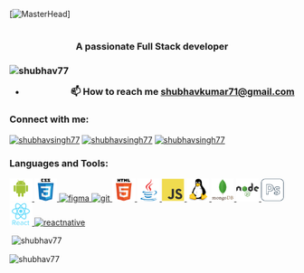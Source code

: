 [![MasterHead](https://blogger.googleusercontent.com/img/b/R29vZ2xl/AVvXsEiElA28aXGduwvA2aZ-h0nKcfWsn3Mr9cWOMZxMdIz9RUewySBbByInMbm9IMHrbT733aKVLMCSDvrES6rJhCwoKL6lID_ZNxOHx_oegBiAZ51grZhS-m3oM8rKnB8-JQ1tr1g2JlSQ1bfzZRWRt_iI5QgLn4yeDl4DNrxr-AhqQ4D25Vhny8ByXF_mW51y/s700/web%20dev.jpg)]


<h1 align=" center" I'm Shubhav  Kumar</h1>
<h3 align="center">A passionate Full Stack developer </h3>
<h3 img align="right" alt="Coding" width="400" src= https://img.freepik.com/free-vector/hand-drawn-web-developers_23-2148819604.jpg     /h3>

<p align="left"> <img src="https://komarev.com/ghpvc/?username=shubhav77&label=Profile%20views&color=0e75b6&style=flat" alt="shubhav77" /> </p>

- 📫 How to reach me **shubhavkumar71@gmail.com**

<h3 align="left">Connect with me:</h3>
<p align="left">
<a href="https://twitter.com/shubhavsingh77" target="blank"><img align="center" src="https://raw.githubusercontent.com/rahuldkjain/github-profile-readme-generator/master/src/images/icons/Social/twitter.svg" alt="shubhavsingh77" height="30" width="40" /></a>
<a href="https://linkedin.com/in/shubhavsingh77" target="blank"><img align="center" src="https://raw.githubusercontent.com/rahuldkjain/github-profile-readme-generator/master/src/images/icons/Social/linked-in-alt.svg" alt="shubhavsingh77" height="30" width="40" /></a>
<a href="https://instagram.com/shubhavsingh77" target="blank"><img align="center" src="https://raw.githubusercontent.com/rahuldkjain/github-profile-readme-generator/master/src/images/icons/Social/instagram.svg" alt="shubhavsingh77" height="30" width="40" /></a>
</p>

<h3 align="left">Languages and Tools:</h3>
<p align="left"> <a href="https://developer.android.com" target="_blank" rel="noreferrer"> <img src="https://raw.githubusercontent.com/devicons/devicon/master/icons/android/android-original-wordmark.svg" alt="android" width="40" height="40"/> </a> <a href="https://www.w3schools.com/css/" target="_blank" rel="noreferrer"> <img src="https://raw.githubusercontent.com/devicons/devicon/master/icons/css3/css3-original-wordmark.svg" alt="css3" width="40" height="40"/> </a> <a href="https://www.figma.com/" target="_blank" rel="noreferrer"> <img src="https://www.vectorlogo.zone/logos/figma/figma-icon.svg" alt="figma" width="40" height="40"/> </a> <a href="https://git-scm.com/" target="_blank" rel="noreferrer"> <img src="https://www.vectorlogo.zone/logos/git-scm/git-scm-icon.svg" alt="git" width="40" height="40"/> </a> <a href="https://www.w3.org/html/" target="_blank" rel="noreferrer"> <img src="https://raw.githubusercontent.com/devicons/devicon/master/icons/html5/html5-original-wordmark.svg" alt="html5" width="40" height="40"/> </a> <a href="https://www.java.com" target="_blank" rel="noreferrer"> <img src="https://raw.githubusercontent.com/devicons/devicon/master/icons/java/java-original.svg" alt="java" width="40" height="40"/> </a> <a href="https://developer.mozilla.org/en-US/docs/Web/JavaScript" target="_blank" rel="noreferrer"> <img src="https://raw.githubusercontent.com/devicons/devicon/master/icons/javascript/javascript-original.svg" alt="javascript" width="40" height="40"/> </a> <a href="https://www.linux.org/" target="_blank" rel="noreferrer"> <img src="https://raw.githubusercontent.com/devicons/devicon/master/icons/linux/linux-original.svg" alt="linux" width="40" height="40"/> </a> <a href="https://www.mongodb.com/" target="_blank" rel="noreferrer"> <img src="https://raw.githubusercontent.com/devicons/devicon/master/icons/mongodb/mongodb-original-wordmark.svg" alt="mongodb" width="40" height="40"/> </a> <a href="https://nodejs.org" target="_blank" rel="noreferrer"> <img src="https://raw.githubusercontent.com/devicons/devicon/master/icons/nodejs/nodejs-original-wordmark.svg" alt="nodejs" width="40" height="40"/> </a> <a href="https://www.photoshop.com/en" target="_blank" rel="noreferrer"> <img src="https://raw.githubusercontent.com/devicons/devicon/master/icons/photoshop/photoshop-line.svg" alt="photoshop" width="40" height="40"/> </a> <a href="https://reactjs.org/" target="_blank" rel="noreferrer"> <img src="https://raw.githubusercontent.com/devicons/devicon/master/icons/react/react-original-wordmark.svg" alt="react" width="40" height="40"/> </a> <a href="https://reactnative.dev/" target="_blank" rel="noreferrer"> <img src="https://reactnative.dev/img/header_logo.svg" alt="reactnative" width="40" height="40"/> </a> </p>

<p>&nbsp;<img align="center" src="https://github-readme-stats.vercel.app/api?username=shubhav77&show_icons=true&locale=en" alt="shubhav77" /></p>

<p><img align="center" src="https://github-readme-streak-stats.herokuapp.com/?user=shubhav77&" alt="shubhav77" /></p>

